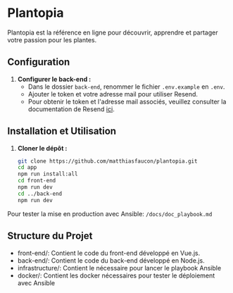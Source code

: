 # Plantopia

Plantopia est la référence en ligne pour découvrir, apprendre et partager votre passion pour les plantes.

## Configuration

1. **Configurer le back-end :**
   - Dans le dossier `back-end`, renommer le fichier `.env.example` en `.env`.
   - Ajouter le token et votre adresse mail pour utiliser Resend.
   - Pour obtenir le token et l'adresse mail associés, veuillez consulter la documentation de Resend [ici](https://resend.com/docs/introduction).

## Installation et Utilisation

1. **Cloner le dépôt :**
    ```bash
    git clone https://github.com/matthiasfaucon/plantopia.git
    cd app
    npm run install:all
    cd front-end
    npm run dev
    cd ../back-end
    npm run dev

Pour tester la mise en production avec Ansible: `/docs/doc_playbook.md`

## Structure du Projet

- front-end/: Contient le code du front-end développé en Vue.js.
- back-end/: Contient le code du back-end développé en Node.js.
- infrastructure/: Contient le nécessaire pour lancer le playbook Ansible
- docker/: Contient les docker nécessaires pour tester le déploiement avec Ansible
